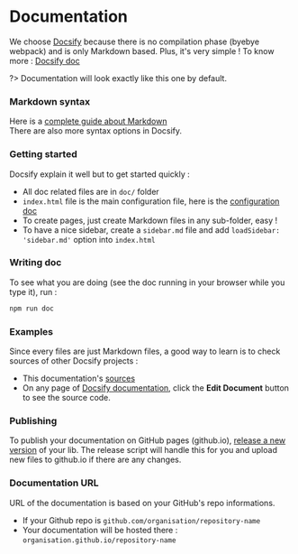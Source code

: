 # Documentation

We choose [Docsify](https://docsify.js.org/) because there is no compilation phase (byebye webpack) and is only Markdown based. Plus, it's very simple !
To know more : [Docsify doc](https://docsify.js.org/#/more-pages)

?> Documentation will look exactly like this one by default.


### Markdown syntax

Here is a [complete guide about Markdown](https://www.markdownguide.org/basic-syntax/)
<br>There are also more syntax options in Docsify.


### Getting started

Docsify explain it well but to get started quickly :
- All doc related files are in `doc/` folder
- `index.html` file is the main configuration file, here is the [configuration doc](https://docsify.js.org/#/configuration)
- To create pages, just create Markdown files in any sub-folder, easy !
- To have a nice sidebar, create a `sidebar.md` file and add `loadSidebar: 'sidebar.md'` option into `index.html`

### Writing doc

To see what you are doing (see the doc running in your browser while you type it), run :
```bash
npm run doc
```


### Examples

Since every files are just Markdown files, a good way to learn is to check sources of other Docsify projects :
- This documentation's [sources](https://github.com/solid-js/classic-npm-starter/tree/master/doc)
- On any page of [Docsify documentation](https://docsify.js.org/#/more-pages), click the **Edit Document** button to see the source code.


### Publishing

To publish your documentation on GitHub pages (github.io), [release a new version](guide/publishing.md) of your lib. The release script will handle this for you and upload new files to github.io if there are any changes.


### Documentation URL

URL of the documentation is based on your GitHub's repo informations.
- If your Github repo is `github.com/organisation/repository-name`
- Your documentation will be hosted there : `organisation.github.io/repository-name`
